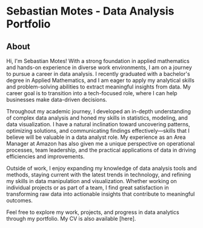 # Sebastian Motes - Data Analysis Portfolio
## About
Hi, I'm Sebastian Motes! With a strong foundation in applied mathematics and hands-on experience in diverse work environments, I am on a journey to pursue a career in data analysis. I recently graduated with a bachelor's degree in Applied Mathematics, and I am eager to apply my analytical skills and problem-solving abilities to extract meaningful insights from data. My career goal is to transition into a tech-focused role, where I can help businesses make data-driven decisions.

Throughout my academic journey, I developed an in-depth understanding of complex data analysis and honed my skills in statistics, modeling, and data visualization. I have a natural inclination toward uncovering patterns, optimizing solutions, and communicating findings effectively—skills that I believe will be valuable in a data analyst role. My experience as an Area Manager at Amazon has also given me a unique perspective on operational processes, team leadership, and the practical applications of data in driving efficiencies and improvements.

Outside of work, I enjoy expanding my knowledge of data analysis tools and methods, staying current with the latest trends in technology, and refining my skills in data manipulation and visualization. Whether working on individual projects or as part of a team, I find great satisfaction in transforming raw data into actionable insights that contribute to meaningful outcomes.

Feel free to explore my work, projects, and progress in data analytics through my portfolio. My CV is also available [here].
